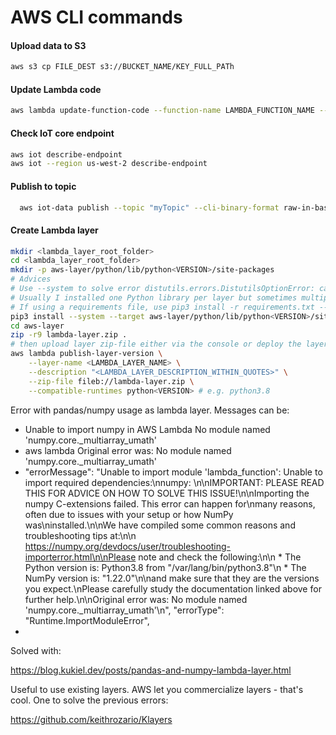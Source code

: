 # AWS CLI commands

#### Upload data to S3 

```bash
aws s3 cp FILE_DEST s3://BUCKET_NAME/KEY_FULL_PATh
```

#### Update Lambda code

```bash
aws lambda update-function-code --function-name LAMBDA_FUNCTION_NAME --s3-bucket BUCKET_NAME --s3-key KEY_FULL_PATh.zip --publish
```

#### Check IoT core endpoint 

```bash
aws iot describe-endpoint
aws iot --region us-west-2 describe-endpoint
```

#### Publish to topic 

```bash
  aws iot-data publish --topic "myTopic" --cli-binary-format raw-in-base64-out --payload "{\"uptime\": 123,\"temp\":44,\"humidity\":44}"
```

#### Create Lambda layer 


```bash
mkdir <lambda_layer_root_folder>
cd <lambda_layer_root_folder>
mkdir -p aws-layer/python/lib/python<VERSION>/site-packages
# Advices 
# Use --system to solve error distutils.errors.DistutilsOptionError: can't combine user with prefix, exec_prefix/home, or install_(plat)base
# Usually I installed one Python library per layer but sometimes multiple libraries per layer is fine
# If using a requirements file, use pip3 install -r requirements.txt --target aws-layer/python/lib/python<VERSION>/site-packages
pip3 install --system --target aws-layer/python/lib/python<VERSION>/site-packages <PYTHON_LIBRARY(IES)> 
cd aws-layer
zip -r9 lambda-layer.zip .
# then upload layer zip-file either via the console or deploy the layer using ...
aws lambda publish-layer-version \
    --layer-name <LAMBDA_LAYER_NAME> \
    --description "<LAMBDA_LAYER_DESCRIPTION_WITHIN_QUOTES>" \
    --zip-file fileb://lambda-layer.zip \
    --compatible-runtimes python<VERSION> # e.g. python3.8
```

Error with pandas/numpy usage as lambda layer. Messages can be:

* Unable to import numpy <VERSION> in AWS Lambda No module named 'numpy.core._multiarray_umath'
* aws lambda Original error was: No module named 'numpy.core._multiarray_umath'
* "errorMessage": "Unable to import module 'lambda_function': Unable to import required dependencies:\nnumpy: \n\nIMPORTANT: PLEASE READ THIS FOR ADVICE ON HOW TO SOLVE THIS ISSUE!\n\nImporting the numpy C-extensions failed. This error can happen for\nmany reasons, often due to issues with your setup or how NumPy was\ninstalled.\n\nWe have compiled some common reasons and troubleshooting tips at:\n\n https://numpy.org/devdocs/user/troubleshooting-importerror.html\n\nPlease note and check the following:\n\n * The Python version is: Python3.8 from \"/var/lang/bin/python3.8\"\n * The NumPy version is: \"1.22.0\"\n\nand make sure that they are the versions you expect.\nPlease carefully study the documentation linked above for further help.\n\nOriginal error was: No module named 'numpy.core._multiarray_umath'\n", "errorType": "Runtime.ImportModuleError",
* 

Solved with: 

https://blog.kukiel.dev/posts/pandas-and-numpy-lambda-layer.html

Useful to use existing layers. AWS let you commercialize layers - that's cool. One to solve the previous errors: 

https://github.com/keithrozario/Klayers